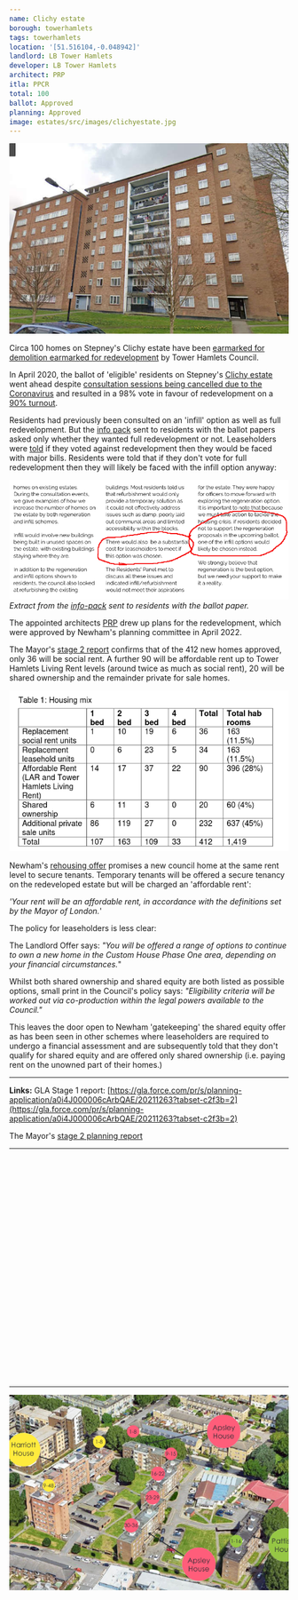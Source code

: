 ```yaml
---
name: Clichy estate 
borough: towerhamlets 
tags: towerhamlets
location: '[51.516104,-0.048942]'
landlord: LB Tower Hamlets
developer: LB Tower Hamlets
architect: PRP
itla: PPCR
total: 100
ballot: Approved
planning: Approved
image: estates/src/images/clichyestate.jpg
---
```

![Clichy estate image](src/images/clichyestate.jpg)

Circa 100 homes on Stepney's Clichy estate have been [earmarked for demolition earmarked for redevelopment](https://www.towerhamlets.gov.uk/lgnl/council_and_democracy/consultations/Housing-consultations/HAP_Houses.aspx) by Tower Hamlets Council.

In April 2020, the ballot of 'eligible' residents on Stepney's [Clichy estate](https://estatewatch.github.io/estates/towerhamlets/clichyestate/) went ahead despite [consultation sessions being cancelled due to the Coronavirus](https://www.towerhamlets.gov.uk/lgnl/council_and_democracy/consultations/Housing-consultations/HAP_Houses.aspx) and resulted in a 98% vote in favour of redevelopment on a [90% turnout](https://www.housingtoday.co.uk/news/tower-hamlets-estate-regeneration-plan-wins-resident-approval/5105879.article).

Residents had previously been consulted on an 'infill' option as well as full redevelopment. But the [info pack](https://www.whatdotheyknow.com/request/clichy_estate_ballot_paper_accom?nocache=incoming-1565802#incoming-1565802) sent to residents with the ballot papers asked only whether they wanted full redevelopment or not. Leaseholders were [told](https://www.whatdotheyknow.com/request/658746/response/1565802/attach/4/Ballot%20information%20requested%201.pdf) if they voted against redevelopment then they would be faced with major bills. Residents were told that if they don't vote for full redevelopment then they will likely be faced with the infill option anyway:  

![Clichy estate image](src/images/clichyballot.png)*Extract from the <a href="https://www.whatdotheyknow.com/request/658746/response/1565802/attach/4/Ballot%20information%20requested%201.pdf">info-pack</a> sent to residents with the ballot paper.*

The appointed architects <a href="https://www.prp-co.uk/">PRP</a> drew up plans for the redevelopment, which were approved by Newham's planning committee in April 2022.

The Mayor's [stage 2 report](https://planapps.london.gov.uk/planningapps/PA-21-02703) confirms that of the 412 new homes approved, only 36 will be social rent. A further 90 will be affordable rent up to Tower Hamlets Living Rent levels (around twice as much as social rent), 20 will be shared ownership and the remainder private for sale homes.

![Clichy estate tenure mix](src/images/clichytenuremix.png)

Newham's [rehousing offer](https://mgov.newham.gov.uk/documents/s144070/Appenidx%201%20-%20LBN%20Estate%20Regeneration%20Housing%20Offer%20the%20Housing%20Offer.pdf) promises a new council home at the same rent level to secure tenants. Temporary tenants will be offered a secure tenancy on the redeveloped estate but will be charged an 'affordable rent':  

_'Your rent will be an affordable rent, in accordance with the definitions set by the Mayor of London._'

The policy for leaseholders is less clear:

The Landlord Offer says:
_"You will be offered a range of options to continue to own a new home in the Custom House Phase One area, depending on your financial circumstances._"

Whilst both shared ownership and shared equity are both listed as possible options, small print in the Council's policy says:
_"Eligibility criteria will be worked out via co-production within the legal powers available to the Council."_

This leaves the door open to Newham 'gatekeeping' the shared equity offer as has been seen in other schemes where leaseholders are required to undergo a financial assessment and are subsequently told that they don't qualify for shared equity and are offered only shared ownership (i.e. paying rent on the unowned part of their homes.)

---

__Links:__
GLA Stage 1 report:
[https://gla.force.com/pr/s/planning-application/a0i4J000006cArbQAE/20211263?tabset-c2f3b=2](https://gla.force.com/pr/s/planning-application/a0i4J000006cArbQAE/20211263?tabset-c2f3b=2)

The Mayor's [stage 2 planning report](https://planapps.london.gov.uk/planningapps/PA-21-02703)

---

<!------------THE CODE BELOW RENDERS THE MAP - DO NOT EDIT! ---------------------------->

<div id="map" style="width: 100%; height: 400px;"></div>

<script>
  var map = L.map('map').setView({{ location }}, 13);
  L.tileLayer('https://tile.openstreetmap.org/{z}/{x}/{y}.png', {
  maxZoom: 19,
attribution: '&copy; <a href="http://www.openstreetmap.org/copyright">OpenStreetMap</a>'
}).addTo(map);
var circle = L.circle({{ location }}, {
    color: 'red',
    fillColor: '#f03',
    fillOpacity: 0.5,
    radius: 500
}).addTo(map);
</script>

---

![Clichy estate image](src/images/clichyestate2.png)

